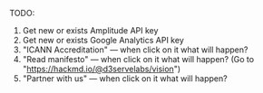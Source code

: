 TODO:

1. Get new or exists Amplitude API key
2. Get new or exists Google Analytics API key
3. "ICANN Accreditation" — when click on it what will happen?
4. "Read manifesto" — when click on it what will happen? (Go to "https://hackmd.io/@d3servelabs/vision")
5. "Partner with us" — when click on it what will happen?
